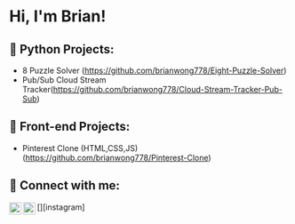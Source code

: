 <h1>Hi, I'm Brian! </h1>

<h2>🐍 Python Projects:</h2>

- 8 Puzzle Solver (https://github.com/brianwong778/Eight-Puzzle-Solver)
- Pub/Sub Cloud Stream Tracker(https://github.com/brianwong778/Cloud-Stream-Tracker-Pub-Sub)

<h2>🎨 Front-end Projects:</h2>

- Pinterest Clone (HTML,CSS,JS) (https://github.com/brianwong778/Pinterest-Clone)




<h2> 🤳 Connect with me:</h2>



[<img align="left" alt="Brian Wong | LinkedIn" width="22px" src="https://cdn.jsdelivr.net/npm/simple-icons@v3/icons/linkedin.svg" />][linkedin]
[<img align="left" alt="Brian Wong | Instagram" width="22px" src="https://cdn.jsdelivr.net/npm/simple-icons@v3/icons/instagram.svg" />][instagram]



[linkedin]: https://www.linkedin.com/in/brian-wong-5242b6224/


